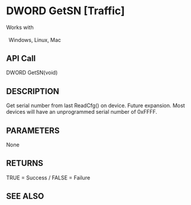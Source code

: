 # DWORD GetSN [Traffic]

Works with <p class="s1" style="padding-top: 2pt;padding-left: 5pt;text-indent: 0pt;text-align: left;"><a name="bookmark81">&zwnj;</a>Windows, Linux, Mac</p>

## API Call
DWORD GetSN(void)
## DESCRIPTION
Get serial number from last ReadCfg() on device. Future expansion. Most devices will have an unprogrammed serial number of 0xFFFF.

## PARAMETERS
None

## RETURNS
TRUE = Success / FALSE = Failure

## SEE ALSO

